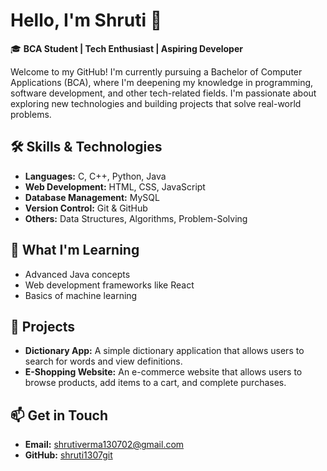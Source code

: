 <h1>Hello, I'm Shruti 👋</h1>
<p>🎓 <strong>BCA Student | Tech Enthusiast | Aspiring Developer</strong></p>

<p>Welcome to my GitHub! I'm currently pursuing a Bachelor of Computer Applications (BCA), where I'm deepening my knowledge in programming, software development, and other tech-related fields. I'm passionate about exploring new technologies and building projects that solve real-world problems.</p>

<h2>🛠️ Skills & Technologies</h2>
<ul>
  <li><strong>Languages:</strong> C, C++, Python, Java</li>
  <li><strong>Web Development:</strong> HTML, CSS, JavaScript</li>
  <li><strong>Database Management:</strong> MySQL</li>
  <li><strong>Version Control:</strong> Git & GitHub</li>
  <li><strong>Others:</strong> Data Structures, Algorithms, Problem-Solving</li>
</ul>

<h2>🌱 What I'm Learning</h2>
<ul>
  <li>Advanced Java concepts</li>
  <li>Web development frameworks like React</li>
  <li>Basics of machine learning</li>
</ul>

<h2>🚀 Projects</h2>
<ul>
  <li><strong>Dictionary App:</strong> A simple dictionary application that allows users to search for words and view definitions.</li>
  <li><strong>E-Shopping Website:</strong> An e-commerce website that allows users to browse products, add items to a cart, and complete purchases.</li>
</ul>

<h2>📫 Get in Touch</h2>
<ul>
  <li><strong>Email:</strong> <a href="mailto:shrutiverma130702@gmail.com">shrutiverma130702@gmail.com</a></li>
  <li><strong>GitHub:</strong> <a href="https://github.com/shruti1307git">shruti1307git</a></li>
</ul>
